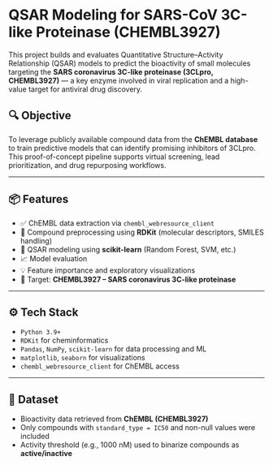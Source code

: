 # QSAR Modeling for SARS-CoV 3C-like Proteinase (CHEMBL3927)

This project builds and evaluates Quantitative Structure–Activity Relationship (QSAR) models to predict the bioactivity of small molecules targeting the **SARS coronavirus 3C-like proteinase (3CLpro, CHEMBL3927)** — a key enzyme involved in viral replication and a high-value target for antiviral drug discovery.

## 🔍 Objective

To leverage publicly available compound data from the **ChEMBL database** to train predictive models that can identify promising inhibitors of 3CLpro. This proof-of-concept pipeline supports virtual screening, lead prioritization, and drug repurposing workflows.

---

## 📦 Features

- ✅ ChEMBL data extraction via `chembl_webresource_client`
- 🧪 Compound preprocessing using **RDKit** (molecular descriptors, SMILES handling)
- 🤖 QSAR modeling using **scikit-learn** (Random Forest, SVM, etc.)
- 📈 Model evaluation 
- 💡 Feature importance and exploratory visualizations
- 🧬 Target: **CHEMBL3927 – SARS coronavirus 3C-like proteinase**

---

## ⚙️ Tech Stack

- `Python 3.9+`
- `RDKit` for cheminformatics
- `Pandas`, `NumPy`, `scikit-learn` for data processing and ML
- `matplotlib`, `seaborn` for visualizations
- `chembl_webresource_client` for ChEMBL access

---

## 🧪 Dataset

- Bioactivity data retrieved from **ChEMBL (CHEMBL3927)**  
- Only compounds with `standard_type = IC50` and non-null values were included  
- Activity threshold (e.g., 1000 nM) used to binarize compounds as **active/inactive**
